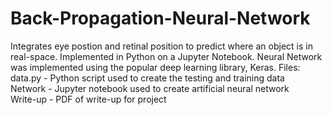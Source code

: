 # Back-Propagation-Neural-Network
Integrates eye postion and retinal position to predict where an object is in real-space. Implemented in Python on a Jupyter Notebook. Neural Network was implemented using the popular deep learning library, Keras.
Files: <br />
data.py - Python script used to create the testing and training data <br />
Network - Jupyter notebook used to create artificial neural network <br />
Write-up - PDF of write-up for project 
